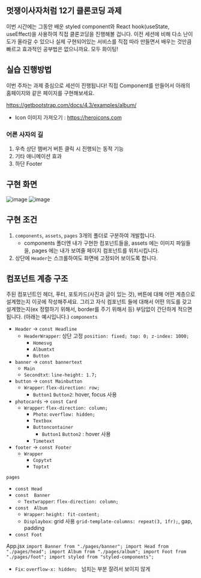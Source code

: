 ## 멋쟁이사자처럼 12기 클론코딩 과제

이번 시간에는 그동안 배운 styled component와 React hook(useState, useEffect)을 사용하여 직접 클론코딩을 진행해볼 겁니다.
이전 세션에 비해 다소 난이도가 올라갈 수 있으나 실제 구현되어있는 서비스를 직접 따라 만들면서 배우는 것만큼 빠르고 효과적인 공부법은 없으니까요.
모두 화이팅!

## 실습 진행방법

이번 주차는 과제 중심으로 세션이 진행됩니다!
직접 Component를 만들어서 아래의 홈페이지와 같은 페이지를 구현해보세요.

https://getbootstrap.com/docs/4.3/examples/album/

- Icon 이미지 가져오기 : https://heroicons.com

### 어른 사자의 길

1. 우측 상단 햄버거 버튼 클릭 시 진행되는 동적 기능
2. 기타 애니메이션 효과
3. 하단 Footer

## 구현 화면

![image](https://github.com/hyuke81/FE-react-styled-component-clonecoding/assets/163503680/6bc2ffb4-478d-4011-8860-0f6432f43e10)
![image](https://github.com/hyuke81/FE-react-styled-component-clonecoding/assets/163503680/ac0be7fd-aa8f-4888-9a05-540c30876488)


## 구현 조건

1. `components`, `assets`, `pages` 3개의 폴더로 구분하여 개발합니다.
   - components 폴더엔 내가 구현한 컴포넌트들을, assets 에는 이미지 파일들을, pages 에는 내가 보여줄 페이지 컴포넌트를 위치시킵니다.
2. 상단에 `Header`는 스크롤하여도 화면에 고정되어 보이도록 합니다.

## 컴포넌트 계층 구조

주된 컴포넌트인 헤더, 푸터, 포토카드(사진과 글이 있는 것), 버튼에 대해 어떤 계층으로 설계했는지 이곳에 작성해주세요. 그리고 자식 컴포넌트 들에 대해서 어떤 의도를 갖고 설계했는지(ex 정렬하기 위해서, border를 주기 위해서 등) 부담없이 간단하게 적으면 됩니다. (아래는 예시입니다.)
`components`
- `Header` -> `const Headline`
    - `HeaderWrapper`: 상단 고정 `position: fixed; top: 0; z-index: 1000;`
       - `Homesvg`
       - `Albumtxt`
       - `Button`
- `banner` -> `const bannertext`
    - `Main`
    - `Secondtxt`: `line-height: 1.7;`
- `button` -> `const Mainbutton`
    - `Wrapper`: `flex-direction: row;`
       - `Button1` `Button2`: hover, focus 사용
- `photocards` -> `const Card`
    - `Wrapper`: `flex-direction: column;`
       - `Photo`: `overflow: hidden;`
       - `Textbox`
       - `Buttoncontainer`
          - `Button1` `Button2` : hover 사용
       - `Timetext`
- `footer` -> `const Footer`
    - `Wrapper`
       - `Copytxt`
       - `Toptxt`

`pages`
- `const Head`
- `const  Banner`
   - `Textwrapper`: `flex-direction: column;`
- `const  Album`
   - `Wrapper`: `height: fit-content;`
   - `Displaybox`: grid 사용 `grid-template-columns: repeat(3, 1fr);`, gap, padding
- `const Foot`

App.jsx
`import Banner from "./pages/banner";
import Head from "./pages/head";
import Album from "./pages/album";
import Foot from "./pages/foot";
import styled from "styled-components";`
- `Fix`: `overflow-x: hidden; ` 넘치는 부분 잘려서 보이지 않게
